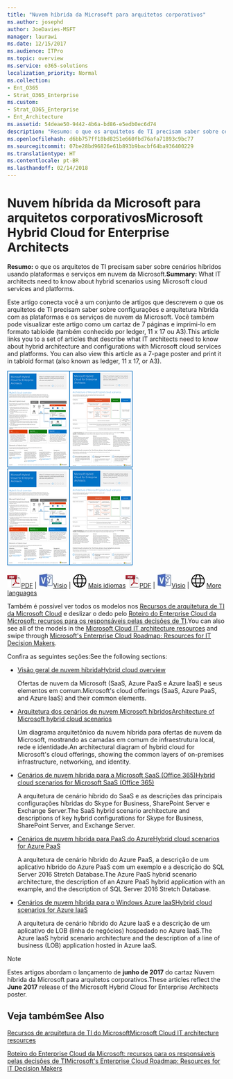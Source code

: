 ```yaml
---
title: "Nuvem híbrida da Microsoft para arquitetos corporativos"
ms.author: josephd
author: JoeDavies-MSFT
manager: laurawi
ms.date: 12/15/2017
ms.audience: ITPro
ms.topic: overview
ms.service: o365-solutions
localization_priority: Normal
ms.collection:
- Ent_O365
- Strat_O365_Enterprise
ms.custom:
- Strat_O365_Enterprise
- Ent_Architecture
ms.assetid: 54deae50-9442-4b6a-bd86-e5edb0ec6d74
description: "Resumo: o que os arquitetos de TI precisam saber sobre cenários híbridos usando plataformas e serviços em nuvem da Microsoft."
ms.openlocfilehash: d6bb757ff18bd8251e660fbd76afa71893c9bc77
ms.sourcegitcommit: 07be28bd96826e61b893b9bacbf64ba936400229
ms.translationtype: HT
ms.contentlocale: pt-BR
ms.lasthandoff: 02/14/2018
---
```

# <a name="microsoft-hybrid-cloud-for-enterprise-architects"></a><span data-ttu-id="cdf44-103">Nuvem híbrida da Microsoft para arquitetos corporativos</span><span class="sxs-lookup"><span data-stu-id="cdf44-103">Microsoft Hybrid Cloud for Enterprise Architects</span></span>

 <span data-ttu-id="cdf44-104">**Resumo:** o que os arquitetos de TI precisam saber sobre cenários híbridos usando plataformas e serviços em nuvem da Microsoft.</span><span class="sxs-lookup"><span data-stu-id="cdf44-104">**Summary:** What IT architects need to know about hybrid scenarios using Microsoft cloud services and platforms.</span></span>
  
<span data-ttu-id="cdf44-p101">Este artigo conecta você a um conjunto de artigos que descrevem o que os arquitetos de TI precisam saber sobre configurações e arquitetura híbrida com as plataformas e os serviços de nuvem da Microsoft. Você também pode visualizar este artigo como um cartaz de 7 páginas e imprimi-lo em formato tabloide (também conhecido por ledger, 11 x 17 ou A3).</span><span class="sxs-lookup"><span data-stu-id="cdf44-p101">This article links you to a set of articles that describe what IT architects need to know about hybrid architecture and configurations with Microsoft cloud services and platforms. You can also view this article as a 7-page poster and print it in tabloid format (also known as ledger, 11 x 17, or A3).</span></span>
  
<span data-ttu-id="cdf44-107">[![Imagem em miniatura do modelo híbrido em nuvem da Microsoft](images/Hybrid_Poster/Hybrid_Cloud_Thumbnail.png)](https://www.microsoft.com/download/details.aspx?id=54424
)</span><span class="sxs-lookup"><span data-stu-id="cdf44-107">[![Thumb image for the Microsoft hybrid cloud model](images/Hybrid_Poster/Hybrid_Cloud_Thumbnail.png)](https://www.microsoft.com/download/details.aspx?id=54424
)</span></span>
  
<span data-ttu-id="cdf44-108">![Arquivo PDF](images/Common_Images/PDFIcon.png)[PDF](https://go.microsoft.com/fwlink/p/?linkid=842082) | ![Arquivo do Visio](images/Common_Images/VisioIcon.png)[Visio](https://go.microsoft.com/fwlink/p/?linkid=842083) | ![Ver uma página com as versões em outros idiomas](images/Common_Images/GlobeIcon.png)
[Mais idiomas](https://www.microsoft.com/download/details.aspx?id=54424)</span><span class="sxs-lookup"><span data-stu-id="cdf44-108">![PDF file](images/Common_Images/PDFIcon.png)[PDF](https://go.microsoft.com/fwlink/p/?linkid=842082) | ![Visio file](images/Common_Images/VisioIcon.png)[Visio](https://go.microsoft.com/fwlink/p/?linkid=842083) | ![See a page with versions in additional languages](images/Common_Images/GlobeIcon.png)
[More languages](https://www.microsoft.com/download/details.aspx?id=54424)</span></span>
  
<span data-ttu-id="cdf44-109">Também é possível ver todos os modelos nos [Recursos de arquitetura de TI da Microsoft Cloud](microsoft-cloud-it-architecture-resources.md) e deslizar o dedo pelo [Roteiro do Enterprise Cloud da Microsoft: recursos para os responsáveis pelas decisões de TI](https://aka.ms/cloudarchitecture).</span><span class="sxs-lookup"><span data-stu-id="cdf44-109">You can also see all of the models in the [Microsoft Cloud IT architecture resources](microsoft-cloud-it-architecture-resources.md) and swipe through [Microsoft's Enterprise Cloud Roadmap: Resources for IT Decision Makers](https://aka.ms/cloudarchitecture).</span></span>
  
<span data-ttu-id="cdf44-110">Confira as seguintes seções:</span><span class="sxs-lookup"><span data-stu-id="cdf44-110">See the following sections:</span></span>
  
- [<span data-ttu-id="cdf44-111">Visão geral de nuvem híbrida</span><span class="sxs-lookup"><span data-stu-id="cdf44-111">Hybrid cloud overview</span></span>](hybrid-cloud-overview.md)
    
    <span data-ttu-id="cdf44-112">Ofertas de nuvem da Microsoft (SaaS, Azure PaaS e Azure IaaS) e seus elementos em comum.</span><span class="sxs-lookup"><span data-stu-id="cdf44-112">Microsoft's cloud offerings (SaaS, Azure PaaS, and Azure IaaS) and their common elements.</span></span>
    
- [<span data-ttu-id="cdf44-113">Arquitetura dos cenários de nuvem Microsoft híbridos</span><span class="sxs-lookup"><span data-stu-id="cdf44-113">Architecture of Microsoft hybrid cloud scenarios</span></span>](architecture-of-microsoft-hybrid-cloud-scenarios.md)
    
    <span data-ttu-id="cdf44-114">Um diagrama arquitetônico da nuvem híbrida para ofertas de nuvem da Microsoft, mostrando as camadas em comum de infraestrutura local, rede e identidade.</span><span class="sxs-lookup"><span data-stu-id="cdf44-114">An architectural diagram of hybrid cloud for Microsoft's cloud offerings, showing the common layers of on-premises infrastructure, networking, and identity.</span></span>
    
- [<span data-ttu-id="cdf44-115">Cenários de nuvem híbrida para a Microsoft SaaS (Office 365)</span><span class="sxs-lookup"><span data-stu-id="cdf44-115">Hybrid cloud scenarios for Microsoft SaaS (Office 365)</span></span>](hybrid-cloud-scenarios-for-microsoft-saas-office-365.md)
    
    <span data-ttu-id="cdf44-116">A arquitetura de cenário híbrido do SaaS e as descrições das principais configurações híbridas do Skype for Business, SharePoint Server e Exchange Server.</span><span class="sxs-lookup"><span data-stu-id="cdf44-116">The SaaS hybrid scenario architecture and descriptions of key hybrid configurations for Skype for Business, SharePoint Server, and Exchange Server.</span></span>
    
- [<span data-ttu-id="cdf44-117">Cenários de nuvem híbrida para PaaS do Azure</span><span class="sxs-lookup"><span data-stu-id="cdf44-117">Hybrid cloud scenarios for Azure PaaS</span></span>](hybrid-cloud-scenarios-for-azure-paas.md)
    
    <span data-ttu-id="cdf44-118">A arquitetura de cenário híbrido do Azure PaaS, a descrição de um aplicativo híbrido do Azure PaaS com um exemplo e a descrição do SQL Server 2016 Stretch Database.</span><span class="sxs-lookup"><span data-stu-id="cdf44-118">The Azure PaaS hybrid scenario architecture, the description of an Azure PaaS hybrid application with an example, and the description of SQL Server 2016 Stretch Database.</span></span>
    
- [<span data-ttu-id="cdf44-119">Cenários de nuvem híbrida para o Windows Azure IaaS</span><span class="sxs-lookup"><span data-stu-id="cdf44-119">Hybrid cloud scenarios for Azure IaaS</span></span>](hybrid-cloud-scenarios-for-azure-iaas.md)
    
    <span data-ttu-id="cdf44-120">A arquitetura de cenário híbrido do Azure IaaS e a descrição de um aplicativo de LOB (linha de negócios) hospedado no Azure IaaS.</span><span class="sxs-lookup"><span data-stu-id="cdf44-120">The Azure IaaS hybrid scenario architecture and the description of a line of business (LOB) application hosted in Azure IaaS.</span></span>
    
> [!NOTE]
> <span data-ttu-id="cdf44-121">Estes artigos abordam o lançamento de **junho de 2017** do cartaz Nuvem híbrida da Microsoft para arquitetos corporativos.</span><span class="sxs-lookup"><span data-stu-id="cdf44-121">These articles reflect the **June 2017** release of the Microsoft Hybrid Cloud for Enterprise Architects poster.</span></span>
  
## <a name="see-also"></a><span data-ttu-id="cdf44-122">Veja também</span><span class="sxs-lookup"><span data-stu-id="cdf44-122">See Also</span></span>

[<span data-ttu-id="cdf44-123">Recursos de arquitetura de TI do Microsoft</span><span class="sxs-lookup"><span data-stu-id="cdf44-123">Microsoft Cloud IT architecture resources</span></span>](microsoft-cloud-it-architecture-resources.md)

[<span data-ttu-id="cdf44-124">Roteiro do Enterprise Cloud da Microsoft: recursos para os responsáveis pelas decisões de TI</span><span class="sxs-lookup"><span data-stu-id="cdf44-124">Microsoft's Enterprise Cloud Roadmap: Resources for IT Decision Makers</span></span>](https://sway.com/FJ2xsyWtkJc2taRD)



